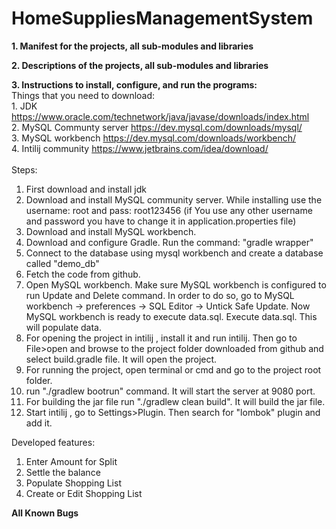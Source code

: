 # HomeSuppliesManagementSystem

**1. Manifest for the projects, all sub-modules and libraries**

**2. Descriptions of the projects, all sub-modules and libraries**

**3. Instructions to install, configure, and run the programs:** </br>
  Things that you need to download:</br>
    1. JDK https://www.oracle.com/technetwork/java/javase/downloads/index.html </br>
    2. MySQL Communty server https://dev.mysql.com/downloads/mysql/ </br>
    3. MySQL workbench https://dev.mysql.com/downloads/workbench/ </br>
    4. Intilij community https://www.jetbrains.com/idea/download/ </br>
 </br>
 Steps: 
  1. First download and install jdk </br>
  2. Download and install MySQL community server. While installing use the username: root and pass: root123456 (if You use 
  any other username and password you have to change it in application.properties file) </br>
  3. Download and install MySQL workbench. </br>
  4. Download and configure Gradle. Run the command: "gradle wrapper"
  4. Connect to the database using mysql workbench and create a database called "demo_db" </br>
  5. Fetch the code from github. </br>
  6. Open MySQL workbench. Make sure MySQL workbench is configured to run Update and Delete command. In order to do so, go to MySQL workbench -> preferences -> SQL Editor -> Untick Safe Update. Now MySQL workbench is ready to execute data.sql. Execute data.sql. This will populate data.
  7. For opening the project in intilij , install it and run intilij. Then go to File>open and browse to the project folder downloaded
  from github and select build.gradle file. It will open the project. </br>
  8. For running the project, open terminal or cmd and go to the project root folder. </br>
  9. run "./gradlew bootrun" command. It will start the server at 9080 port. </br>
  10. For building the jar file run "./gradlew clean build". It will build the jar file.</br>
  11. Start intilij , go to Settings>Plugin. Then search for "lombok" plugin and add it.
  

Developed features:
1. Enter Amount for Split
2. Settle the balance
3. Populate Shopping List
4. Create or Edit Shopping List
 


**All Known Bugs**
